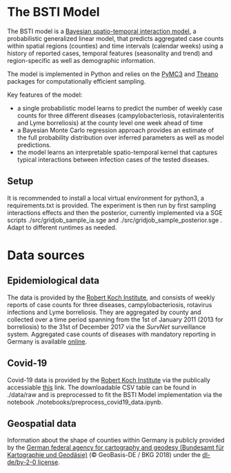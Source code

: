 # The BSTI Model

The BSTI model is a [Bayesian spatio-temporal interaction model][1], a probabilistic generalized linear model, that predicts aggregated case counts within spatial regions (counties) and time intervals (calendar weeks) using a history of reported cases, temporal features (seasonality and trend) and region-specific as well as demographic information.

The model is implemented in Python and relies on the [PyMC3][2] and [Theano][3] packages for computationally efficient sampling.

Key features of the model:

* a single probabilistic model learns to predict the number of weekly case counts for three different diseases (campylobacteriosis, rotaviralenteritis and Lyme borreliosis) at the county level one week ahead of time
* a Bayesian Monte Carlo regression approach provides an estimate of the full probability distribution over inferred parameters as well as model predictions.
* the model learns an interpretable spatio-temporal kernel that captures typical interactions between infection cases of the tested diseases.

## Setup
It is recommended to install a local virtual environment for python3, a requirements.txt is provided.
The experiment is then run by first sampling interactions effects and then the posterior, currently implemented via a SGE scripts ./src/gridjob_sample_ia.sge and ./src/gridjob_sample_posterior.sge . Adapt to different runtimes as needed.


# Data sources
## Epidemiological data
The data is provided by the [Robert Koch Institute][4], and consists of weekly reports of case counts for three diseases, campylobacteriosis, rotavirus infections and Lyme borreliosis. They are aggregated by county and collected over a time period spanning from the 1st of January 2011 (2013 for borreliosis) to the 31st of December 2017 via the *SurvNet* surveillance system. Aggregated case counts of diseases with mandatory reporting in Germany is available [online][5].

## Covid-19
Covid-19 data is provided by the [Robert Koch Institute][4] via the publically accessiable [this](https://npgeo-corona-npgeo-de.hub.arcgis.com/datasets/dd4580c810204019a7b8eb3e0b329dd6_0/data?orderBy=Meldedatum) link. The downloadable CSV table can be found in ./data/raw and is preprocessed to fit the BSTI Model implementation via the notebook ./notebooks/preprocess_covid19_data.ipynb.


## Geospatial data
Information about the shape of counties within Germany is publicly provided by the [German federal agency for cartography and geodesy (Bundesamt für Kartographie und Geodäsie)][6] (© GeoBasis-DE / BKG 2018) under the [dl-de/by-2-0 license][7].


[1]: https://www.biorxiv.org/content/10.1101/617795v1
[2]: https://docs.pymc.io/
[3]: https://github.com/Theano/Theano
[4]: https://rki.de
[5]: https://survstat.rki.de
[6]: http://www.bkg.bund.de
[7]: https://www.govdata.de/dl-de/by-2-0
